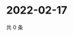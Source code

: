 # 2022-02-17

共 0 条

<!-- BEGIN WEIBO -->
<!-- 最后更新时间 Thu Feb 17 2022 14:18:28 GMT+0800 (China Standard Time) -->

<!-- END WEIBO -->
